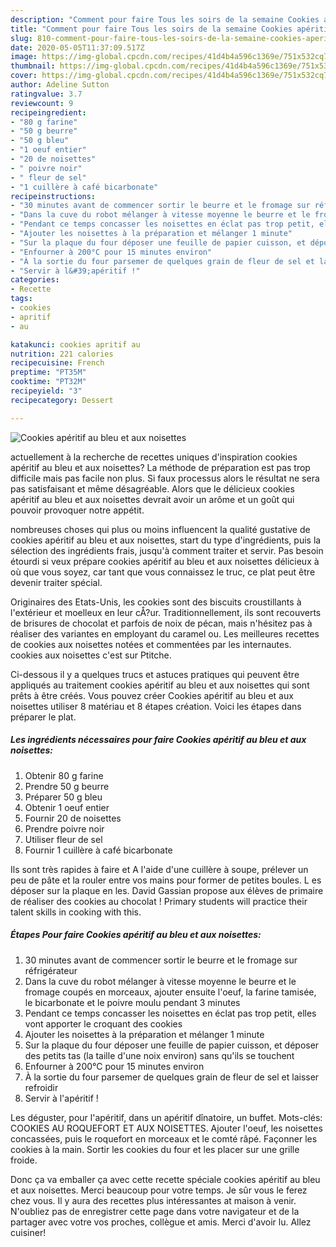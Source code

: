 ```yaml
---
description: "Comment pour faire Tous les soirs de la semaine Cookies apéritif au bleu et aux noisettes"
title: "Comment pour faire Tous les soirs de la semaine Cookies apéritif au bleu et aux noisettes"
slug: 810-comment-pour-faire-tous-les-soirs-de-la-semaine-cookies-aperitif-au-bleu-et-aux-noisettes
date: 2020-05-05T11:37:09.517Z
image: https://img-global.cpcdn.com/recipes/41d4b4a596c1369e/751x532cq70/cookies-aperitif-au-bleu-et-aux-noisettes-photo-principale-de-la-recette.jpg
thumbnail: https://img-global.cpcdn.com/recipes/41d4b4a596c1369e/751x532cq70/cookies-aperitif-au-bleu-et-aux-noisettes-photo-principale-de-la-recette.jpg
cover: https://img-global.cpcdn.com/recipes/41d4b4a596c1369e/751x532cq70/cookies-aperitif-au-bleu-et-aux-noisettes-photo-principale-de-la-recette.jpg
author: Adeline Sutton
ratingvalue: 3.7
reviewcount: 9
recipeingredient:
- "80 g farine"
- "50 g beurre"
- "50 g bleu"
- "1 oeuf entier"
- "20 de noisettes"
- " poivre noir"
- " fleur de sel"
- "1 cuillère à café bicarbonate"
recipeinstructions:
- "30 minutes avant de commencer sortir le beurre et le fromage sur réfrigérateur"
- "Dans la cuve du robot mélanger à vitesse moyenne le beurre et le fromage coupés en morceaux, ajouter ensuite l&#39;oeuf, la farine tamisée, le bicarbonate et le poivre moulu pendant 3 minutes"
- "Pendant ce temps concasser les noisettes en éclat pas trop petit, elles vont apporter le croquant des cookies"
- "Ajouter les noisettes à la préparation et mélanger 1 minute"
- "Sur la plaque du four déposer une feuille de papier cuisson, et déposer des petits tas (la taille d&#39;une noix environ) sans qu&#39;ils se touchent"
- "Enfourner à 200°C pour 15 minutes environ"
- "À la sortie du four parsemer de quelques grain de fleur de sel et laisser refroidir"
- "Servir à l&#39;apéritif !"
categories:
- Recette
tags:
- cookies
- apritif
- au

katakunci: cookies apritif au 
nutrition: 221 calories
recipecuisine: French
preptime: "PT35M"
cooktime: "PT32M"
recipeyield: "3"
recipecategory: Dessert

---
```



![Cookies apéritif au bleu et aux noisettes](https://img-global.cpcdn.com/recipes/41d4b4a596c1369e/751x532cq70/cookies-aperitif-au-bleu-et-aux-noisettes-photo-principale-de-la-recette.jpg)

actuellement à la recherche de recettes uniques d'inspiration cookies apéritif au bleu et aux noisettes? La méthode de préparation est pas trop difficile mais pas facile non plus. Si faux processus alors le résultat ne sera pas satisfaisant et même désagréable. Alors que le délicieux cookies apéritif au bleu et aux noisettes devrait avoir un arôme et un goût qui pouvoir provoquer notre appétit.

nombreuses choses qui plus ou moins influencent la qualité gustative de cookies apéritif au bleu et aux noisettes, start du type d'ingrédients, puis la sélection des ingrédients frais, jusqu'à comment traiter et servir. Pas besoin étourdi si veux prépare cookies apéritif au bleu et aux noisettes délicieux à où que vous soyez, car tant que vous connaissez le truc, ce plat peut être devenir traiter spécial.

Originaires des Etats-Unis, les cookies sont des biscuits croustillants à l&#39;extérieur et moelleux en leur cÅ?ur. Traditionnellement, ils sont recouverts de brisures de chocolat et parfois de noix de pécan, mais n&#39;hésitez pas à réaliser des variantes en employant du caramel ou. Les meilleures recettes de cookies aux noisettes notées et commentées par les internautes. cookies aux noisettes c&#39;est sur Ptitche.


Ci-dessous il y a quelques trucs et astuces pratiques qui peuvent être appliqués au traitement cookies apéritif au bleu et aux noisettes qui sont prêts à être créés. Vous pouvez créer Cookies apéritif au bleu et aux noisettes utiliser 8 matériau et 8 étapes création. Voici les étapes dans préparer le plat.

<!--inarticleads1-->

##### Les ingrédients nécessaires pour faire Cookies apéritif au bleu et aux noisettes:

1. Obtenir 80 g farine
1. Prendre 50 g beurre
1. Préparer 50 g bleu
1. Obtenir 1 oeuf entier
1. Fournir 20 de noisettes
1. Prendre  poivre noir
1. Utiliser  fleur de sel
1. Fournir 1 cuillère à café bicarbonate


Ils sont très rapides à faire et A l&#39;aide d&#39;une cuillère à soupe, prélever un peu de pâte et la rouler entre vos mains pour former de petites boules. L es déposer sur la plaque en les. David Gassian propose aux élèves de primaire de réaliser des cookies au chocolat ! Primary students will practice their talent skills in cooking with this. 

<!--inarticleads2-->

##### Étapes Pour faire Cookies apéritif au bleu et aux noisettes:

1. 30 minutes avant de commencer sortir le beurre et le fromage sur réfrigérateur
1. Dans la cuve du robot mélanger à vitesse moyenne le beurre et le fromage coupés en morceaux, ajouter ensuite l&#39;oeuf, la farine tamisée, le bicarbonate et le poivre moulu pendant 3 minutes
1. Pendant ce temps concasser les noisettes en éclat pas trop petit, elles vont apporter le croquant des cookies
1. Ajouter les noisettes à la préparation et mélanger 1 minute
1. Sur la plaque du four déposer une feuille de papier cuisson, et déposer des petits tas (la taille d&#39;une noix environ) sans qu&#39;ils se touchent
1. Enfourner à 200°C pour 15 minutes environ
1. À la sortie du four parsemer de quelques grain de fleur de sel et laisser refroidir
1. Servir à l&#39;apéritif !


Les déguster, pour l&#39;apéritif, dans un apéritif dînatoire, un buffet. Mots-clés: COOKIES AU ROQUEFORT ET AUX NOISETTES. Ajouter l&#39;oeuf, les noisettes concassées, puis le roquefort en morceaux et le comté râpé. Façonner les cookies à la main. Sortir les cookies du four et les placer sur une grille froide. 


Donc ça va emballer ça avec cette recette spéciale cookies apéritif au bleu et aux noisettes. Merci beaucoup pour votre temps. Je sûr vous le ferez chez vous. Il y aura des recettes plus  intéressantes at maison à venir. N'oubliez pas de enregistrer cette page dans votre navigateur et de la partager avec votre vos proches, collègue et amis. Merci d'avoir lu. Allez cuisiner!
